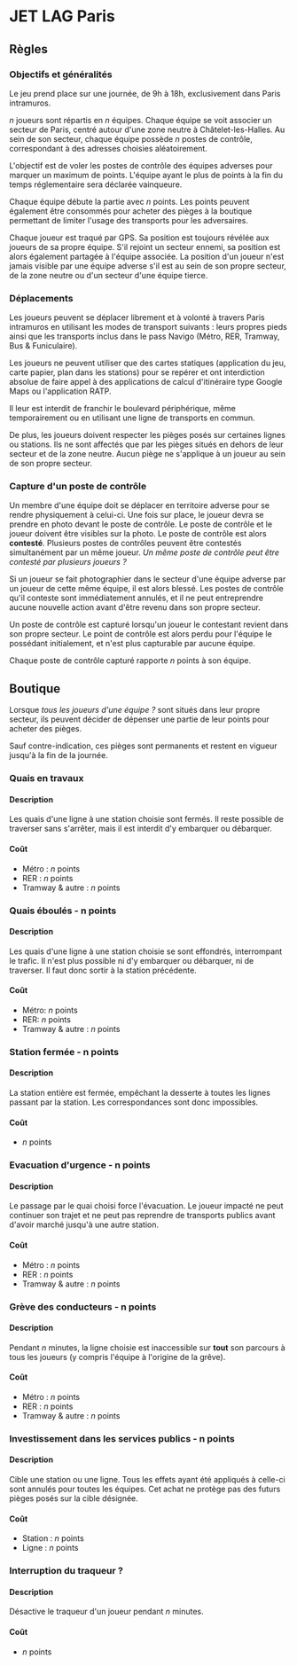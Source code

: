 # JET LAG Paris

## Règles

### Objectifs et généralités

Le jeu prend place sur une journée, de 9h à 18h, exclusivement dans Paris intramuros.

_n_ joueurs sont répartis en _n_ équipes. Chaque équipe se voit associer un secteur de Paris, centré autour d'une zone neutre à Châtelet-les-Halles. Au sein de son secteur, chaque équipe possède _n_ postes de contrôle, correspondant à des adresses choisies aléatoirement.

L'objectif est de voler les postes de contrôle des équipes adverses pour marquer un maximum de points. L'équipe ayant le plus de points à la fin du temps réglementaire sera déclarée vainqueure.

Chaque équipe débute la partie avec _n_ points. Les points peuvent également être consommés pour acheter des pièges à la boutique permettant de limiter l'usage des transports pour les adversaires.

Chaque joueur est traqué par GPS. Sa position est toujours révélée aux joueurs de sa propre équipe. S'il rejoint un secteur ennemi, sa position est alors également partagée à l'équipe associée. La position d'un joueur n'est jamais visible par une équipe adverse s'il est au sein de son propre secteur, de la zone neutre ou d'un secteur d'une équipe tierce.

### Déplacements

Les joueurs peuvent se déplacer librement et à volonté à travers Paris intramuros en utilisant les modes de transport suivants : leurs propres pieds ainsi que les transports inclus dans le pass Navigo (Métro, RER, Tramway, Bus & Funiculaire).

Les joueurs ne peuvent utiliser que des cartes statiques (application du jeu, carte papier, plan dans les stations) pour se repérer et ont interdiction absolue de faire appel à des applications de calcul d'itinéraire type Google Maps ou l'application RATP.

Il leur est interdit de franchir le boulevard périphérique, même temporairement ou en utilisant une ligne de transports en commun.

De plus, les joueurs doivent respecter les pièges posés sur certaines lignes ou stations. Ils ne sont affectés que par les pièges situés en dehors de leur secteur et de la zone neutre. Aucun piège ne s'applique à un joueur au sein de son propre secteur.

### Capture d'un poste de contrôle

Un membre d'une équipe doit se déplacer en territoire adverse pour se rendre physiquement à celui-ci. Une fois sur place, le joueur devra se prendre en photo devant le poste de contrôle. Le poste de contrôle et le joueur doivent être visibles sur la photo. Le poste de contrôle est alors **contesté**. Plusieurs postes de contrôles peuvent être contestés simultanément par un même joueur. _Un même poste de contrôle peut être contesté par plusieurs joueurs ?_

Si un joueur se fait photographier dans le secteur d'une équipe adverse par un joueur de cette même équipe, il est alors blessé. Les postes de contrôle qu'il conteste sont immédiatement annulés, et il ne peut entreprendre aucune nouvelle action avant d'être revenu dans son propre secteur.

Un poste de contrôle est capturé lorsqu'un joueur le contestant revient dans son propre secteur. Le point de contrôle est alors perdu pour l'équipe le possédant initialement, et n'est plus capturable par aucune équipe.

Chaque poste de contrôle capturé rapporte _n_ points à son équipe.

## Boutique

Lorsque _tous les joueurs d'une équipe ?_ sont situés dans leur propre secteur, ils peuvent décider de dépenser une partie de leur points pour acheter des pièges.

Sauf contre-indication, ces pièges sont permanents et restent en vigueur jusqu'à la fin de la journée.

### Quais en travaux

#### Description

Les quais d'une ligne à une station choisie sont fermés. Il reste possible de traverser sans s'arrêter, mais il est interdit d'y embarquer ou débarquer.

#### Coût

- Métro : _n_ points
- RER : _n_ points
- Tramway & autre : _n_ points

### Quais éboulés - n points

#### Description

Les quais d'une ligne à une station choisie se sont effondrés, interrompant le trafic. Il n'est plus possible ni d'y embarquer ou débarquer, ni de traverser. Il faut donc sortir à la station précédente.

#### Coût

- Métro: _n_ points
- RER: _n_ points
- Tramway & autre : _n_ points

### Station fermée - n points

#### Description

La station entière est fermée, empêchant la desserte à toutes les lignes passant par la station. Les correspondances sont donc impossibles.

#### Coût

- _n_ points

### Evacuation d'urgence - n points

#### Description

Le passage par le quai choisi force l'évacuation. Le joueur impacté ne peut continuer son trajet et ne peut pas reprendre de transports publics avant d'avoir marché jusqu'à une autre station.

#### Coût

- Métro : _n_ points
- RER : _n_ points
- Tramway & autre : _n_ points

### Grève des conducteurs - n points

#### Description

Pendant _n_ minutes, la ligne choisie est inaccessible sur **tout** son parcours à tous les joueurs (y compris l'équipe à l'origine de la grêve).

#### Coût

- Métro : _n_ points
- RER : _n_ points
- Tramway & autre : _n_ points

### Investissement dans les services publics - n points

#### Description

Cible une station ou une ligne. Tous les effets ayant été appliqués à celle-ci sont annulés pour toutes les équipes. Cet achat ne protège pas des futurs pièges posés sur la cible désignée.

#### Coût

- Station : _n_ points
- Ligne : _n_ points

### Interruption du traqueur ?

#### Description

Désactive le traqueur d'un joueur pendant _n_ minutes.

#### Coût

- _n_ points
